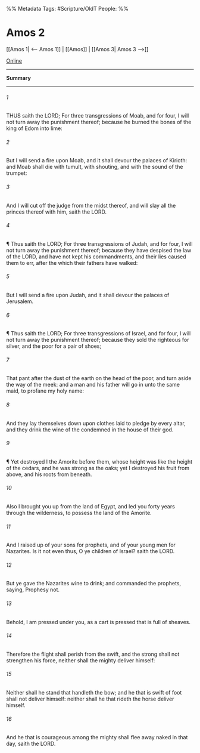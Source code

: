 

%% Metadata
Tags: #Scripture/OldT
People: 
%%
# Amos 2
[[Amos 1| <-- Amos 1]] | [[Amos]] | [[Amos 3| Amos 3 -->]]

[Online](https://churchofjesuschrist.org/study/scriptures/ot/amos/2?lang=eng)

---
__Summary__



---

###### 1
THUS saith the LORD; For three transgressions of Moab, and for four, I will not turn away the punishment thereof; because he burned the bones of the king of Edom into lime:
###### 2
But I will send a fire upon Moab, and it shall devour the palaces of Kirioth: and Moab shall die with tumult, with shouting, and with the sound of the trumpet:
###### 3
And I will cut off the judge from the midst thereof, and will slay all the princes thereof with him, saith the LORD.
###### 4
¶ Thus saith the LORD; For three transgressions of Judah, and for four, I will not turn away the punishment thereof; because they have despised the law of the LORD, and have not kept his commandments, and their lies caused them to err, after the which their fathers have walked:
###### 5
But I will send a fire upon Judah, and it shall devour the palaces of Jerusalem.
###### 6
¶ Thus saith the LORD; For three transgressions of Israel, and for four, I will not turn away the punishment thereof; because they sold the righteous for silver, and the poor for a pair of shoes;
###### 7
That pant after the dust of the earth on the head of the poor, and turn aside the way of the meek: and a man and his father will go in unto the same maid, to profane my holy name:
###### 8
And they lay themselves down upon clothes laid to pledge by every altar, and they drink the wine of the condemned in the house of their god.
###### 9
¶ Yet destroyed I the Amorite before them, whose height was like the height of the cedars, and he was strong as the oaks; yet I destroyed his fruit from above, and his roots from beneath.
###### 10
Also I brought you up from the land of Egypt, and led you forty years through the wilderness, to possess the land of the Amorite.
###### 11
And I raised up of your sons for prophets, and of your young men for Nazarites. Is it not even thus, O ye children of Israel? saith the LORD.
###### 12
But ye gave the Nazarites wine to drink; and commanded the prophets, saying, Prophesy not.
###### 13
Behold, I am pressed under you, as a cart is pressed that is full of sheaves.
###### 14
Therefore the flight shall perish from the swift, and the strong shall not strengthen his force, neither shall the mighty deliver himself:
###### 15
Neither shall he stand that handleth the bow; and he that is swift of foot shall not deliver himself: neither shall he that rideth the horse deliver himself.
###### 16
And he that is courageous among the mighty shall flee away naked in that day, saith the LORD.



